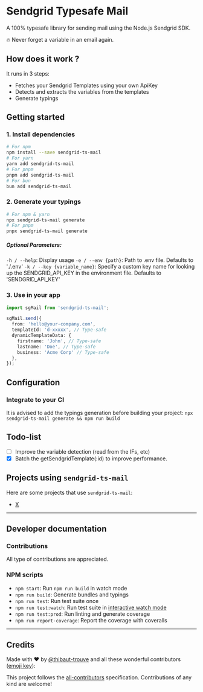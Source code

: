 # Sendgrid Typesafe Mail

A 100% typesafe library for sending mail using the Node.js Sendgrid SDK.

🔥 Never forget a variable in an email again.

## How does it work ?
It runs in 3 steps:
- Fetches your Sendgrid Templates using your own ApiKey
- Detects and extracts the variables from the templates
- Generate typings

## Getting started

### 1. Install dependencies
```bash
# For npm
npm install --save sendgrid-ts-mail
# For yarn
yarn add sendgrid-ts-mail
# For pnpm
pnpm add sendgrid-ts-mail
# For bun
bun add sendgrid-ts-mail
```

### 2. Generate your typings
```bash
# For npm & yarn
npx sendgrid-ts-mail generate
# For pnpm
pnpx sendgrid-ts-mail generate
```
##### Optional Parameters:
`-h / --help`: Display usage
`-e / --env {path}`: Path to .env file. Defaults to './.env'
`-k / --key {variable_name}`: Specify a custom key name for looking up the SENDGRID_API_KEY in the environment file. Defaults to 'SENDGRID_API_KEY'


### 3. Use in your app
```ts
import sgMail from 'sendgrid-ts-mail';

sgMail.send({
  from: 'hello@your-company.com',
  templateId: 'd-xxxxx', // Type-safe
  dynamicTemplateData: {
    firstname: 'John', // Type-safe
    lastname: 'Doe', // Type-safe
    business: 'Acme Corp' // Type-safe
  },
});

```

## Configuration 

### Integrate to your CI
It is advised to add the typings generation before building your project:
`npx sendgrid-ts-mail generate && npm run build`


## Todo-list
- [ ] Improve the variable detection (read from the IFs, etc)
- [x] Batch the getSendgridTemplate(:id) to improve performance.

## Projects using `sendgrid-ts-mail`

Here are some projects that use `sendgrid-ts-mail`:

- [X](https://github.com/)

---
## Developer documentation

### Contributions

All type of contributions are appreciated. 

### NPM scripts

- `npm start`: Run `npm run build` in watch mode
- `npm run build`: Generate bundles and typings
- `npm run test`: Run test suite once
- `npm run test:watch`: Run test suite in [interactive watch mode](http://facebook.github.io/jest/docs/cli.html#watch)
- `npm run test:prod`: Run linting and generate coverage
- `npm run report-coverage`: Report the coverage with coveralls

--- 
## Credits

Made with :heart: by [@thibaut-trouve](https://twitter.com/thibaut-trouve) and all these wonderful contributors ([emoji key](https://github.com/kentcdodds/all-contributors#emoji-key)):

<!-- ALL-CONTRIBUTORS-LIST:START - Do not remove or modify this section -->
<!-- prettier-ignore -->
<!-- ALL-CONTRIBUTORS-LIST:END -->

This project follows the [all-contributors](https://github.com/all-contributors/all-contributors) specification. Contributions of any kind are welcome!
